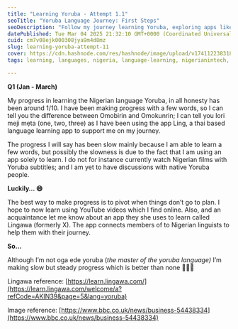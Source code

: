 ```yaml
---
title: "Learning Yoruba - Attempt 1.1"
seoTitle: "Yoruba Language Journey: First Steps"
seoDescription: "Follow my journey learning Yoruba, exploring apps like Ling and Lingawa, and embracing new resources to enhance my progress"
datePublished: Tue Mar 04 2025 21:32:10 GMT+0000 (Coordinated Universal Time)
cuid: cm7v08ejk000308jya9m4d8mz
slug: learning-yoruba-attempt-11
cover: https://cdn.hashnode.com/res/hashnode/image/upload/v1741122383180/da45eb7b-4caf-4ad7-8cb5-3ec0194f50e2.png
tags: learning, languages, nigeria, language-learning, nigerianintech, yoruba

---
```


**Q1 (Jan - March)**

My progress in learning the Nigerian language Yoruba, in all honesty has been around 1/10. I have been making progress with a few words, so I can tell you the difference between Omobirin and Omokunrin; I can tell you lori meji mẹta (one, two, three) as I have been using the app Ling, a thai based language learning app to support me on my journey.

The progress I will say has been slow mainly because I am able to learn a few words, but possibly the slowness is due to the fact that I am using an app solely to learn. I do not for instance currently watch Nigerian films with Yoruba subtitles; and I am yet to have discussions with native Yoruba people.

**Luckily… 😄**

The best way to make progress is to pivot when things don’t go to plan. I hope to now learn using YouTube videos which I find online. Also, and an acquaintance let me know about an app they she uses to learn called Lingawa (formerly X). The app connects members of to Nigerian linguists to help them with their journey.

**So…**

Although I’m not oga ede yoruba (*the master of the yoruba language)* I’m making slow but steady progress which is better than none 💪🏾🔥

Lingawa reference: [https://learn.lingawa.com/](https://learn.lingawa.com/welcome/a?refCode=AKIN39&page=5&lang=yoruba)

Image reference: [https://www.bbc.co.uk/news/business-54438334](https://www.bbc.co.uk/news/business-54438334)